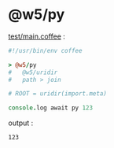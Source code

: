[‼️]: ✏️README.mdt

# @w5/py

[test/main.coffee](./test/main.coffee) :

```coffee
#!/usr/bin/env coffee

> @w5/py
#   @w5/uridir
#   path > join

# ROOT = uridir(import.meta)

console.log await py 123
```

output :

```
123
```
